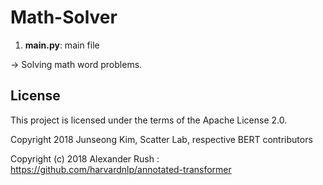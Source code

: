 # Math-Solver

1. **main.py**: main file

→ Solving math word problems.


## License
This project is licensed under the terms of the Apache License 2.0.

Copyright 2018 Junseong Kim, Scatter Lab, respective BERT contributors

Copyright (c) 2018 Alexander Rush : https://github.com/harvardnlp/annotated-transformer